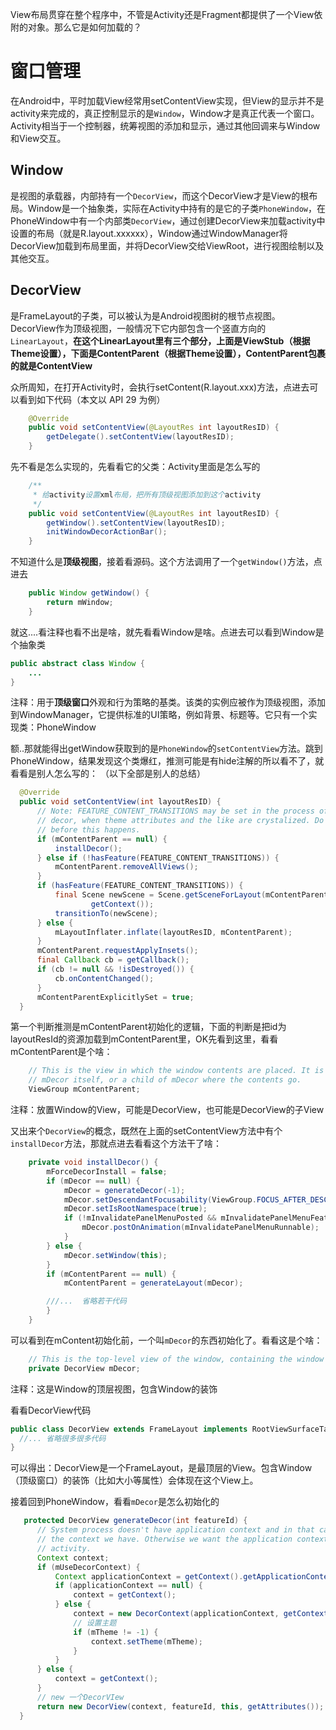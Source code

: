 View布局贯穿在整个程序中，不管是Activity还是Fragment都提供了一个View依附的对象。那么它是如何加载的？

# 窗口管理
在Android中，平时加载View经常用setContentView实现，但View的显示并不是activity来完成的，真正控制显示的是`Window`，Window才是真正代表一个窗口。Activity相当于一个控制器，统筹视图的添加和显示，通过其他回调来与Window和View交互。

## Window
是视图的承载器，内部持有一个`DecorView`，而这个DecorView才是View的根布局。Window是一个抽象类，实际在Activity中持有的是它的子类`PhoneWindow`，在PhoneWindow中有一个内部类`DecorView`，通过创建DecorView来加载activity中设置的布局（就是R.layout.xxxxxx），Window通过WindowManager将DecorView加载到布局里面，并将DecorView交给ViewRoot，进行视图绘制以及其他交互。

## DecorView
是FrameLayout的子类，可以被认为是Android视图树的根节点视图。DecorView作为顶级视图，一般情况下它内部包含一个竖直方向的`LinearLayout`，**在这个LinearLayout里有三个部分，上面是ViewStub（根据Theme设置），下面是ContentParent（根据Theme设置），ContentParent包裹的就是ContentView**

众所周知，在打开Activity时，会执行setContent(R.layout.xxx)方法，点进去可以看到如下代码（本文以 API 29 为例）
```java
    @Override
    public void setContentView(@LayoutRes int layoutResID) {
        getDelegate().setContentView(layoutResID);
    }
```
先不看是怎么实现的，先看看它的父类：Activity里面是怎么写的
```java
    /**
     * 给activity设置xml布局，把所有顶级视图添加到这个activity
     */
    public void setContentView(@LayoutRes int layoutResID) {
        getWindow().setContentView(layoutResID);
        initWindowDecorActionBar();
    }
```
不知道什么是**顶级视图**，接着看源码。这个方法调用了一个`getWindow()`方法，点进去
```java
    public Window getWindow() {
        return mWindow;
    }
```
就这....看注释也看不出是啥，就先看看Window是啥。点进去可以看到Window是个抽象类
```java
public abstract class Window {
    ...
}
```
注释：用于**顶级窗口**外观和行为策略的基类。该类的实例应被作为顶级视图，添加到WindowManager，它提供标准的UI策略，例如背景、标题等。它只有一个实现类：PhoneWindow

额..那就能得出getWindow获取到的是`PhoneWindow`的`setContentView`方法。跳到PhoneWindow，结果发现这个类爆红，推测可能是有hide注解的所以看不了，就看看是别人怎么写的：
（以下全部是别人的总结）
```java
  @Override
  public void setContentView(int layoutResID) {
      // Note: FEATURE_CONTENT_TRANSITIONS may be set in the process of installing the window
      // decor, when theme attributes and the like are crystalized. Do not check the feature
      // before this happens.
      if (mContentParent == null) {
          installDecor();
      } else if (!hasFeature(FEATURE_CONTENT_TRANSITIONS)) {
          mContentParent.removeAllViews();
      }
      if (hasFeature(FEATURE_CONTENT_TRANSITIONS)) {
          final Scene newScene = Scene.getSceneForLayout(mContentParent, layoutResID,
                  getContext());
          transitionTo(newScene);
      } else {
          mLayoutInflater.inflate(layoutResID, mContentParent);
      }
      mContentParent.requestApplyInsets();
      final Callback cb = getCallback();
      if (cb != null && !isDestroyed()) {
          cb.onContentChanged();
      }
      mContentParentExplicitlySet = true;
  }
```
第一个判断推测是mContentParent初始化的逻辑，下面的判断是把id为layoutResId的资源加载到mContentParent里，OK先看到这里，看看mContentParent是个啥：
```java
    // This is the view in which the window contents are placed. It is either
    // mDecor itself, or a child of mDecor where the contents go.
    ViewGroup mContentParent;
```
注释：放置Window的View，可能是DecorView，也可能是DecorView的子View

又出来个`DecorView`的概念，既然在上面的setContentView方法中有个`installDecor`方法，那就点进去看看这个方法干了啥：
```java
    private void installDecor() {
        mForceDecorInstall = false;
        if (mDecor == null) {
            mDecor = generateDecor(-1);
            mDecor.setDescendantFocusability(ViewGroup.FOCUS_AFTER_DESCENDANTS);
            mDecor.setIsRootNamespace(true);
            if (!mInvalidatePanelMenuPosted && mInvalidatePanelMenuFeatures != 0) {
                mDecor.postOnAnimation(mInvalidatePanelMenuRunnable);
            }
        } else {
            mDecor.setWindow(this);
        }
        if (mContentParent == null) {
            mContentParent = generateLayout(mDecor);

        ///...  省略若干代码
        }
    }
```
可以看到在mContent初始化前，一个叫`mDecor`的东西初始化了。看看这是个啥：
```java
    // This is the top-level view of the window, containing the window decor.
    private DecorView mDecor;
```
注释：这是Window的顶层视图，包含Window的装饰

看看DecorView代码
```java
public class DecorView extends FrameLayout implements RootViewSurfaceTaker, WindowCallbacks {
  //... 省略很多很多代码
}
```
可以得出：DecorView是一个FrameLayout，是最顶层的View。包含Window（顶级窗口）的装饰（比如大小等属性）会体现在这个View上。

接着回到PhoneWindow，看看`mDecor`是怎么初始化的
```java
   protected DecorView generateDecor(int featureId) {
      // System process doesn't have application context and in that case we need to directly use
      // the context we have. Otherwise we want the application context, so we don't cling to the
      // activity.
      Context context;
      if (mUseDecorContext) {
          Context applicationContext = getContext().getApplicationContext();
          if (applicationContext == null) {
              context = getContext();
          } else {
              context = new DecorContext(applicationContext, getContext().getResources());
              // 设置主题
              if (mTheme != -1) {
                  context.setTheme(mTheme);
              }
          }
      } else {
          context = getContext();
      }
      // new 一个DecorVIew
      return new DecorView(context, featureId, this, getAttributes());
  }
```



